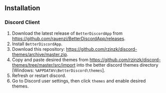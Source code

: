 ## Installation

### Discord Client

1) Download the latest release of `BetterDiscordApp` from <https://github.com/rauenzi/BetterDiscordApp/releases>.
2) Install `BetterDiscordApp`.
3) Download this repository: <https://github.com/rzjnzk/discord-themes/archive/master.zip>.
4) Copy and paste desired themes from <https://github.com/rzjnzk/discord-themes/tree/master/src/import> into the better discord themes directory [Windows: `%APPDATA%\BetterDiscord\themes`].
5) Refresh or restart discord.
6) Go to Discord user settings, then click `themes` and enable desired themes.
